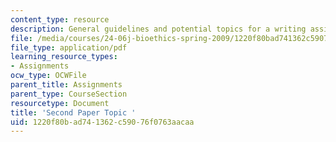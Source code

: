```yaml
---
content_type: resource
description: General guidelines and potential topics for a writing assignment on bioethics.
file: /media/courses/24-06j-bioethics-spring-2009/1220f80bad741362c59076f0763aacaa_MIT24_06Js09_assn02.pdf
file_type: application/pdf
learning_resource_types:
- Assignments
ocw_type: OCWFile
parent_title: Assignments
parent_type: CourseSection
resourcetype: Document
title: 'Second Paper Topic '
uid: 1220f80b-ad74-1362-c590-76f0763aacaa
---
```

